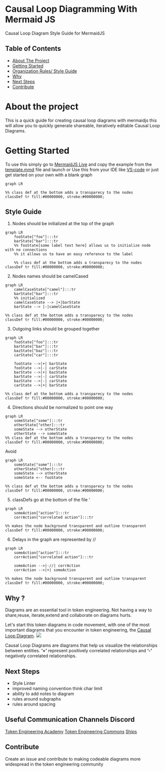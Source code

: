 # Causal Loop Diagramming With Mermaid JS

Causal Loop Diagram Style Guide for MermaidJS 
## Table of Contents
  - [About The Project](#about-the-project)
  - [Getting Started](#getting-started)
  - [Organization Rules/ Style Guide](#style-guide)
  - [Why](#why)
  - [Next Steps](#next-steps)
  - [Contribute](#contribute)


# About the project
This is a quick guide for creating causal loop diagrams with mermaidjs this will allow you to quickly generate shareable, iteratively editable Causal Loop Diagrams.

# Getting Started 
To use this simply go to [MermaidJS Live](https://mermaid.live) and copy the example from the [template.mmd](template.mmd) file and launch or 
Use this from your IDE like [VS-code](https://code.visualstudio.com/) or just get started on your own with a blank graph 
```
graph LR

%% class def at the bottom adds a transparecy to the nodes
classDef tr fill:#00000000, stroke:#00000000;
```

## Style Guide

1. Nodes should be initialized at the top of the graph
```
graph LR
    fooState["foo"]:::tr
    barState["bar"]:::tr
    %% fooState[some label text here] allows us to initialize node with no connections
    %% it allows us to have an easy reference to the label

    %% class def at the bottom adds a transparecy to the nodes
classDef tr fill:#00000000, stroke:#00000000;
```

2. Nodes names should be camelCased 
```
graph LR
    camelCaseState["camel"]:::tr
    barState["bar"]:::tr
    %% initialized 
    camelCaseState --> |+|barState
    barState --> |-|camelCaseState

%% class def at the bottom adds a transparecy to the nodes
classDef tr fill:#00000000, stroke:#00000000;
```

3. Outgoing links should be grouped together
```
graph LR
    fooState["foo"]:::tr
    barState["bar"]:::tr
    bazState["baz"]:::tr
    carState["car"]:::tr

    fooState -->|+| barState 
    fooState -->|-| carState 
    barState -->|+| bazState 
    barState -->|-| carState 
    bazState -->|-| carState 
    carState -->|+| barState 

%% class def at the bottom adds a transparecy to the nodes
classDef tr fill:#00000000, stroke:#00000000;
```

4. Directions should be normalized to point one way
```
graph LR
    someState["some"]:::tr
    otherState["other]:::tr
    someState --> otherState
    otherState --> someState
%% class def at the bottom adds a transparecy to the nodes
classDef tr fill:#00000000, stroke:#00000000;
```
Avoid
```
graph LR
    someState["some"]:::tr
    otherState["other]:::tr
    someState --> otherState
    someState <-- fooState

%% class def at the bottom adds a transparecy to the nodes
classDef tr fill:#00000000, stroke:#00000000;
```

5. classDefs go at the bottom of the file '
```
graph LR 
    someAction["action"]:::tr
    corrAction["correlated action"]:::tr

%% makes the node background transparent and outline transparent
classDef tr fill:#00000000, stroke:#00000000;
```

6. Delays in the graph are represented by //
```
graph LR 
    someAction["action"]:::tr
    corrAction["correlated action"]:::tr

    someAction -->|-//| corrAction
    corrAction -->|+| someAction

%% makes the node background transparent and outline transparent
classDef tr fill:#00000000, stroke:#00000000;
```

## Why ?
Diagrams are an essential tool in token engineering. Not having a way to share,reuse, iterate,extend and collaborate on diagrams hurts. 

Let's start this token diagrams in code movement, with one of the most important diagrams that you encounter in token engineering, the [Causal Loop Diagram](https://en.wikipedia.org/wiki/Causal_loop_diagram).
![](https://i.imgur.com/8BYWw4K.png)

Causal Loop Diagrams are diagrams that help us visualize the relationships between entities. **‘+’** represent positively correlated relationships and **‘-’** negatively correlated relationships.  


## Next Steps 
- Style Linter 
- improved naming convention think char limit
- ability to add notes to diagram
- rules around subgraphs
- rules around spacing

## Useful Communication Channels Discord
[Token Engineering Academy](https://discord.gg/2mNwEgrcGm)
[Token Engineering Commons](https://discord.gg/nRprMgkMcs)
[Ships](https://discord.gg/SmJv96G9PX)

## Contribute
Create an issue and contribute to making codeable diagrams 
more widespread in the token engineering community
